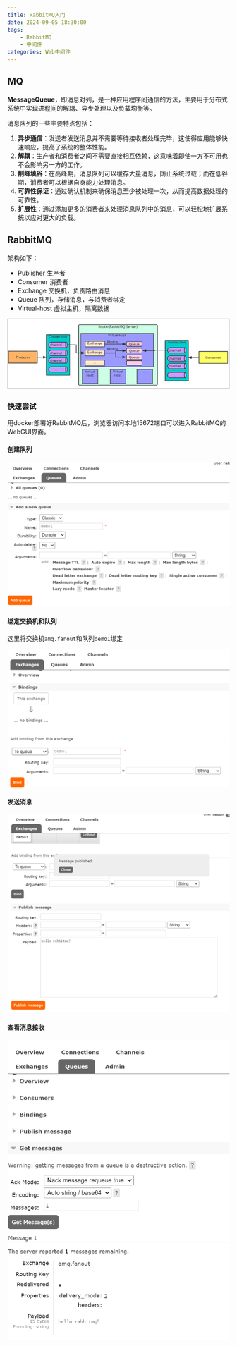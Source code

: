 ```yaml
---
title: RabbitMQ入门
date: 2024-09-05 18:30:00
tags: 
    - RabbitMQ
    - 中间件
categories: Web中间件
---
```


## MQ

**MessageQueue**，即消息对列，是一种应用程序间通信的方法，主要用于分布式系统中实现进程间的解耦、异步处理以及负载均衡等。

消息队列的一些主要特点包括：

1. **异步通信**：发送者发送消息并不需要等待接收者处理完毕，这使得应用能够快速响应，提高了系统的整体性能。
2. **解耦**：生产者和消费者之间不需要直接相互依赖，这意味着即使一方不可用也不会影响另一方的工作。
3. **削峰填谷**：在高峰期，消息队列可以缓存大量消息，防止系统过载；而在低谷期，消费者可以根据自身能力处理消息。
4. **可靠性保证**：通过确认机制来确保消息至少被处理一次，从而提高数据处理的可靠性。
5. **扩展性**：通过添加更多的消费者来处理消息队列中的消息，可以轻松地扩展系统以应对更大的负载。

## RabbitMQ

架构如下：

- Publisher 生产者
- Consumer 消费者
- Exchange 交换机，负责路由消息
- Queue 队列，存储消息，与消费者绑定
- Virtual-host 虚拟主机，隔离数据

![1552936-20201024103921637-693350551](./pics/1552936-20201024103921637-693350551.png)

### 快速尝试

用docker部署好RabbitMQ后，浏览器访问本地15672端口可以进入RabbitMQ的WebGUI界面。

#### 创建队列

![image-20240908102106120](./pics/image-20240908102106120.png)

#### 绑定交换机和队列

这里将交换机`amq.fanout`和队列`demo1`绑定

![image-20240908102436512](./pics/image-20240908102436512.png)

#### 发送消息

![image-20240908102523876](./pics/image-20240908102523876.png)

#### 查看消息接收

![image-20240908102727162](./pics/image-20240908102727162.png)